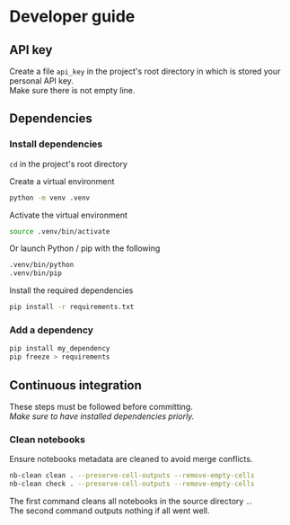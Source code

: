 # Developer guide
## API key
Create a file `api_key` in the project's root directory in which is stored your personal API key.  
Make sure there is not empty line.

## Dependencies
### Install dependencies
`cd` in the project's root directory  

Create a virtual environment
```bash
python -m venv .venv
```

Activate the virtual environment
```bash
source .venv/bin/activate
```
Or launch Python / pip with the following
```bash
.venv/bin/python
.venv/bin/pip
```

Install the required dependencies
```bash
pip install -r requirements.txt
```

### Add a dependency
```bash
pip install my_dependency
pip freeze > requirements
```

## Continuous integration
These steps must be followed before committing.  
*Make sure to have installed dependencies priorly.*

### Clean notebooks
Ensure notebooks metadata are cleaned to avoid merge conflicts.  
```bash
nb-clean clean . --preserve-cell-outputs --remove-empty-cells
nb-clean check . --preserve-cell-outputs --remove-empty-cells
```
The first command cleans all notebooks in the source directory `.`.  
The second command outputs nothing if all went well.